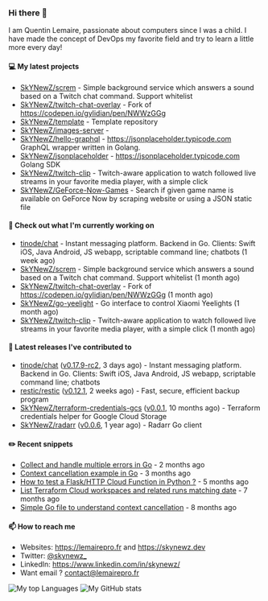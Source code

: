 ### Hi there 👋

I am Quentin Lemaire, passionate about computers since I was a child.
I have made the concept of DevOps my favorite field and try to learn a little more every day!

#### 💻 My latest projects


- [SkYNewZ/screm](https://github.com/SkYNewZ/screm) - Simple background service which answers a sound based on a Twitch chat command. Support whitelist
- [SkYNewZ/twitch-chat-overlay](https://github.com/SkYNewZ/twitch-chat-overlay) - Fork of https://codepen.io/gylidian/pen/NWWzGGg
- [SkYNewZ/template](https://github.com/SkYNewZ/template) - Template repository
- [SkYNewZ/images-server](https://github.com/SkYNewZ/images-server) - 
- [SkYNewZ/hello-graphql](https://github.com/SkYNewZ/hello-graphql) - https://jsonplaceholder.typicode.com GraphQL wrapper written in Golang.
- [SkYNewZ/jsonplaceholder](https://github.com/SkYNewZ/jsonplaceholder) - https://jsonplaceholder.typicode.com Golang SDK
- [SkYNewZ/twitch-clip](https://github.com/SkYNewZ/twitch-clip) - Twitch-aware application to watch followed live streams in your favorite media player, with a simple click
- [SkYNewZ/GeForce-Now-Games](https://github.com/SkYNewZ/GeForce-Now-Games) - Search if given game name is available on GeForce Now by scraping website or using a JSON static file

#### 👷 Check out what I'm currently working on


- [tinode/chat](https://github.com/tinode/chat) - Instant messaging platform. Backend in Go. Clients: Swift iOS, Java Android, JS webapp, scriptable command line; chatbots (1 week ago)
- [SkYNewZ/screm](https://github.com/SkYNewZ/screm) - Simple background service which answers a sound based on a Twitch chat command. Support whitelist (1 month ago)
- [SkYNewZ/twitch-chat-overlay](https://github.com/SkYNewZ/twitch-chat-overlay) - Fork of https://codepen.io/gylidian/pen/NWWzGGg (1 month ago)
- [SkYNewZ/go-yeelight](https://github.com/SkYNewZ/go-yeelight) - Go interface to control Xiaomi Yeelights (1 month ago)
- [SkYNewZ/twitch-clip](https://github.com/SkYNewZ/twitch-clip) - Twitch-aware application to watch followed live streams in your favorite media player, with a simple click (1 month ago)

#### 🚀 Latest releases I've contributed to


- [tinode/chat](https://github.com/tinode/chat) ([v0.17.9-rc2](https://github.com/tinode/chat/releases/tag/v0.17.9-rc2), 3 days ago) - Instant messaging platform. Backend in Go. Clients: Swift iOS, Java Android, JS webapp, scriptable command line; chatbots
- [restic/restic](https://github.com/restic/restic) ([v0.12.1](https://github.com/restic/restic/releases/tag/v0.12.1), 2 weeks ago) - Fast, secure, efficient backup program
- [SkYNewZ/terraform-credentials-gcs](https://github.com/SkYNewZ/terraform-credentials-gcs) ([v0.0.1](https://github.com/SkYNewZ/terraform-credentials-gcs/releases/tag/v0.0.1), 10 months ago) - Terraform credentials helper for Google Cloud Storage
- [SkYNewZ/radarr](https://github.com/SkYNewZ/radarr) ([v0.0.6](https://github.com/SkYNewZ/radarr/releases/tag/v0.0.6), 1 year ago) - Radarr Go client

#### ✏️ Recent snippets


- [Collect and handle multiple errors in Go](https://gist.github.com/f430d44a9bab539696c27b98c44a7921) - 2 months ago
- [Context cancellation example in Go](https://gist.github.com/36b5256e0f0c4094cadfc1d9f1f96547) - 3 months ago
- [How to test a Flask/HTTP Cloud Function in Python ?](https://gist.github.com/aa4fb352c52e209776e11ba442160544) - 5 months ago
- [List Terraform Cloud workspaces and related runs matching date](https://gist.github.com/38ea3bbebcdaca62f3bbaeee49ce156b) - 7 months ago
- [Simple Go file to understand context cancellation](https://gist.github.com/f0dd984f363346e770acb7d008be6a92) - 8 months ago

#### 📫 How to reach me

- Websites: https://lemairepro.fr and https://skynewz.dev
- Twitter: [@skynewz_](https://twitter.com/skynewz_)
- LinkedIn: https://www.linkedin.com/in/skynewz/
- Want email ? [contact@lemairepro.fr](mailto:contact@lemairepro.fr?subject=Contact%20from%20your%20Github%20Profile)

![My top Languages](https://github-readme-stats.vercel.app/api/top-langs/?username=skynewz&hide=javascript,html,css,typescript&layout=compact)
![My GitHub stats](https://github-readme-stats.vercel.app/api?username=skynewz&count_private=true&show_icons=true)

